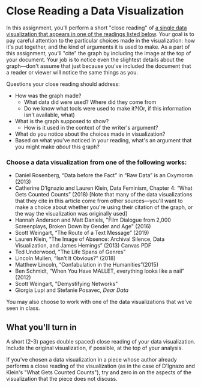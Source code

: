 # Close Reading a Data Visualization

In this assignment, you'll perform a short "close reading" of [a single data visualization that appears in one of the readings listed below]([#choose-a-data-visualization-from-one-of-the-following-works). Your goal is to pay careful attention to the particular choices made in the visualization: how it's put together, and the kind of arguments it is used to make. As a part of this assignment, you'll "cite" the graph by including the image at the top of your document. Your job is to notice even the slightest details about the graph––don't assume that just because you've included the document that a reader or viewer will notice the same things as you.

Questions your close reading should address:

- How was the graph made? 
	- What data did were used? Where did they come from
	- Do we know what tools were used to make it?(Or, if this information isn't available, what)
- What is the graph supposed to show?
	- How is it used in the context of the writer's argument?
- What do you notice about the choices made in visualization?
- Based on what you've noticed in your reading, what's an argument that you might make *about* this graph? 


### Choose a data visualization from one of the following works:

- Daniel Rosenberg, “Data before the Fact” in “Raw Data” is an Oxymoron (2013)
- Catherine D’Ignazio and Lauren Klein, Data Feminism, Chapter 4: “What Gets Counted Counts” (2018) [Note that many of the data visualizations that they cite in this article come from other sources––you'll want to make a choice about whether you're using their citation of the graph, or the way the visualization was originally used]
- Hannah Anderson and Matt Daniels, "Film Dialogue from 2,000 Screenplays, Broken Down by Gender and Age" (2016)
- Scott Weingart, “The Route of a Text Message” (2019)
- Lauren Klein, “The Image of Absence: Archival Silence, Data Visualization, and James Hemings” (2013) Canvas PDF
- Ted Underwood, "The Life Spans of Genres"
- Lincoln Mullen, “Isn’t It Obvious?” (2018)
- Matthew Lincoln, “Confabulation in the Humanities”(2015)
- Ben Schmidt, “When You Have MALLET, everything looks like a nail” (2012)
- Scott Weingart, "Demystifying Networks"
- Giorgia Lupi and Stefanie Posavec, *Dear Data*

You may also choose to work with one of the data visualizations that we've seen in class.


## What you'll turn in

A short (2-3) pages double spaced) close reading of your data visualization. Include the original visualization, if possible, at the top of your analysis.  

If you've chosen a data visualization in a piece whose author already performs a close reading of the visualization (as in the case of D'Ignazo and Klein's "What Gets Counted Counts"), try and zero in on the aspects of the visualization that the piece does not discuss. 
